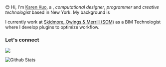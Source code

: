 :blush: Hi, I'm [Karen Kuo](#), a , _computational designer_, _programmer_ and _creative technologist_  based in New York. My background is 

I currently work at [Skidmore, Owings & Merrill (SOM)]([https://henninglarsen.com](https://www.som.com)) as a BIM Technologist where I develop plugins to optimize workflow.  


### Let's connect

[![](https://img.shields.io/static/v1?label&logo=linkedin&message=linkedin&style=for-the-badge&color=blue)]([https://www.linkedin.com/in/kalunkuo/](https://www.linkedin.com/in/kalunkuo/))

![Github Stats](https://github-readme-stats.vercel.app/api?username=kalunkuo\&rank_icon=github)
